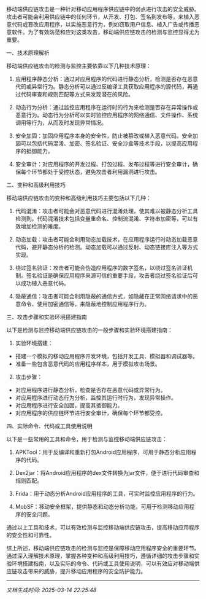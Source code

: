 移动端供应链攻击是一种针对移动应用程序供应链中的弱点进行攻击的安全威胁。攻击者可能会利用供应链中的任何环节，从开发、打包、签名到发布等，来植入恶意代码或篡改应用程序，以实施恶意行为，例如窃取用户信息、植入广告或传播恶意软件。为了有效防范和应对这类攻击，移动端供应链攻击的检测与监控显得尤为重要。

一、技术原理解析

移动端供应链攻击的检测与监控主要依靠以下几种技术原理：

1. 应用程序静态分析：通过对应用程序的代码进行静态分析，检测是否存在恶意代码或异常行为。静态分析可以通过反编译工具获取应用程序的源代码，再通过代码审查和规则匹配等方式来发现潜在的风险。

2. 动态行为分析：通过监控应用程序在运行时的行为来检测是否存在异常操作或恶意行为。动态行为分析可以实时监控应用程序的网络通信、文件操作、系统调用等行为，从而及时发现异常情况。

3. 安全加固：加固应用程序本身的安全性，防止被篡改或植入恶意代码。安全加固可以包括代码混淆、加密、签名验证、安全沙盒等技术手段，以提高应用程序的抵御能力。

4. 安全审计：对应用程序的开发过程、打包过程、发布过程等进行安全审计，确保每个环节都处于受控状态，避免攻击者利用漏洞进行攻击。

二、变种和高级利用技巧

移动端供应链攻击的变种和高级利用技巧主要包括以下几种：

1. 代码混淆：攻击者可能会对恶意代码进行混淆处理，使其难以被静态分析工具检测到。代码混淆技术包括变量重命名、控制流混淆、字符串加密等，可以有效增加检测的难度。

2. 动态加载：攻击者可能会利用动态加载技术，在应用程序运行时动态加载恶意代码，避开静态分析的检测。动态加载可以通过反射、动态链接库注入等方式实现。

3. 绕过签名验证：攻击者可能会伪造应用程序的数字签名，以绕过签名验证机制。签名验证是确保应用程序来源可信的重要手段，攻击者绕过签名验证后可以成功植入恶意代码。

4. 隐蔽通信：攻击者可能会利用隐蔽的通信方式，如隐藏在正常网络请求中的恶意命令、使用加密通信等，来隐蔽地控制应用程序行为。

三、攻击步骤和实验环境搭建指南

以下是检测与监控移动端供应链攻击的一般步骤和实验环境搭建指南：

1. 实验环境搭建：
- 搭建一个模拟的移动应用程序开发环境，包括开发工具、模拟器和调试器等。
- 准备一些包含恶意代码的应用程序样本，用于模拟攻击场景。

2. 攻击步骤：
- 对应用程序进行静态分析，检查是否存在恶意代码或异常行为。
- 对应用程序进行动态行为分析，监控其运行时行为，发现异常操作。
- 对应用程序进行安全加固，提高其抵御能力。
- 对应用程序的供应链环节进行安全审计，确保每个环节都受控。

四、实际命令、代码或工具使用说明

以下是一些常用的工具和命令，用于检测与监控移动端供应链攻击：

1. APKTool：用于反编译和重新打包Android应用程序，可用于静态分析应用程序的代码。

2. Dex2jar：将Android应用程序的dex文件转换为jar文件，便于进行代码审查和规则匹配。

3. Frida：用于动态分析Android应用程序的工具，可实时监控应用程序的行为。

4. MobSF：移动安全框架，提供静态和动态分析功能，可用于检测移动应用程序的安全问题。

通过以上工具和技术，可以有效检测与监控移动端供应链攻击，提高移动应用程序的安全性和可靠性。

综上所述，移动端供应链攻击的检测与监控是保障移动应用程序安全的重要环节。通过深入理解技术原理，掌握各种变种和高级利用技巧，遵循详细的攻击步骤和实验环境搭建指南，以及实际的命令、代码或工具使用说明，可以有效应对移动端供应链攻击带来的威胁，提升移动应用程序的安全防护能力。

---

*文档生成时间: 2025-03-14 22:25:48*
